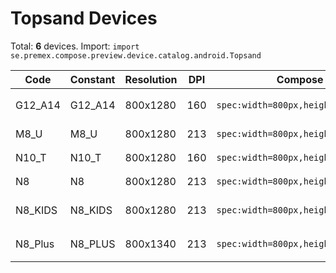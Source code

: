 # Topsand Devices

Total: **6** devices. Import: `import se.premex.compose.preview.device.catalog.android.Topsand`

| Code | Constant | Resolution | DPI | Compose Spec | Preview Usage |
|------|----------|------------|-----|-------------|---------------|
| G12_A14 | G12_A14 | 800x1280 | 160 | `spec:width=800px,height=1280px,dpi=160` | `@Preview(device = Topsand.G12_A14)` |
| M8_U | M8_U | 800x1280 | 213 | `spec:width=800px,height=1280px,dpi=213` | `@Preview(device = Topsand.M8_U)` |
| N10_T | N10_T | 800x1280 | 160 | `spec:width=800px,height=1280px,dpi=160` | `@Preview(device = Topsand.N10_T)` |
| N8 | N8 | 800x1280 | 213 | `spec:width=800px,height=1280px,dpi=213` | `@Preview(device = Topsand.N8)` |
| N8_KIDS | N8_KIDS | 800x1280 | 213 | `spec:width=800px,height=1280px,dpi=213` | `@Preview(device = Topsand.N8_KIDS)` |
| N8_Plus | N8_PLUS | 800x1340 | 213 | `spec:width=800px,height=1340px,dpi=213` | `@Preview(device = Topsand.N8_PLUS)` |

<!-- Generated automatically. Do not edit manually. -->
